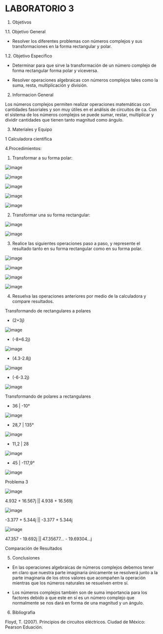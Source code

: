 # LABORATORIO 3

1. Objetivos

1.1. Objetivo General

- Resolver los diferentes problemas con números complejos y sus transformaciones en la forma rectangular y polar.

1.2. Objetivo Especifico

- Determinar para que sirve la transformación de un número complejo de forma rectangular forma polar y viceversa.

- Resolver operaciones algebraicas con números complejos tales como la suma, resta, multiplicación y división.

2. Informacion General 

Los números complejos permiten realizar operaciones matemáticas con cantidades fasoriales y son muy útiles en el análisis de circuitos de ca. Con el sistema de los números complejos se puede sumar, restar, multiplicar y dividir cantidades que tienen tanto magnitud como ángulo.

3. Materiales y Equipo

1 Calculadora científica 

4.Procedimientos: 

1. Transformar a su forma polar:
 
![image](https://user-images.githubusercontent.com/94079321/155719284-bc48e860-ec52-4fdc-9110-bc71bcaec9ab.png)

![image](https://user-images.githubusercontent.com/94079321/155757032-6ac67709-6c7c-49e0-8d84-1e3bc6324fb5.png)

![image](https://user-images.githubusercontent.com/94079321/155757062-50e84f96-ad22-477a-8a37-fd9b6a930afe.png)

![image](https://user-images.githubusercontent.com/94079321/155757089-55904349-6bc2-4ec3-9f2a-cabba2ea2cf0.png)

![image](https://user-images.githubusercontent.com/94079321/155757107-d01c118d-761a-4814-b6d4-84ca82359988.png)

2. Transformar una su forma rectangular:

![image](https://user-images.githubusercontent.com/94079321/155719302-8607029e-21f6-4e67-88da-2520f037eda7.png)

![image](https://user-images.githubusercontent.com/94079321/155736698-8c67af83-4c95-4cdd-8cf0-e3fc60863085.png)

3. Realice las siguientes operaciones paso a paso, y represente el resultado tanto en su forma rectangular como en su forma polar.  

![image](https://user-images.githubusercontent.com/94079321/155719325-6147f394-37c4-4ac3-a932-647f8d4995b2.png)

![image](https://user-images.githubusercontent.com/94079321/155735980-de6b95f0-e10e-4581-98af-8d7ecb72de22.png)

![image](https://user-images.githubusercontent.com/94079321/155736026-812a78e1-7e3d-4b85-a220-60e1285c9137.png)

![image](https://user-images.githubusercontent.com/94079321/155739914-cd431eff-ca16-49d4-916a-70d09a354465.png)

4. Resuelva las operaciones anteriores por medio de la calculadora y compare resultados.

Transformando de rectangulares a polares

- (2+3j)

![image](https://user-images.githubusercontent.com/94079321/155738323-5d5da7c8-6077-45ff-bbf7-5a610a59f3df.png)

- (-8+6.2j)

![image](https://user-images.githubusercontent.com/94079321/155738381-3e0d8f7e-c8b0-4148-b359-41c559ca40f0.png)

- (4.3-2.8j)

![image](https://user-images.githubusercontent.com/94079321/155738420-caee6def-d088-4ccd-915f-7c6295b802f6.png)

- (-6-3.2j)

![image](https://user-images.githubusercontent.com/94079321/155738473-a1b37272-1db9-4f75-b091-a13b088be919.png)


Transformando de polares a rectangulares

- 36 | -10°

![image](https://user-images.githubusercontent.com/94079321/155738628-5832155a-cab7-4e80-8a0e-2c2ae3c3440c.png)

- 28,7 | 135°

![image](https://user-images.githubusercontent.com/94079321/155738666-d78d91a8-44d9-4b01-9d40-3bb1f79fc2e7.png)

-  11,2 | 28

![image](https://user-images.githubusercontent.com/94079321/155738715-955b3f0b-7727-435e-8a8f-55b448b7ee9c.png)

- 45 | -117,9°

![image](https://user-images.githubusercontent.com/94079321/155738742-58a6e6b9-559e-409f-8404-58adb424256c.png)


Problema 3

![image](https://user-images.githubusercontent.com/94079321/155741111-8fada949-a35f-491f-b314-ea42044af6e1.png)

4.932 + 16.567j || 4.938 + 16.569j

![image](https://user-images.githubusercontent.com/94079321/155741146-54aa9f31-d8d4-4600-831c-1e565c127655.png)

-3.377 + 5.344j || -3.377 + 5.344j

![image](https://user-images.githubusercontent.com/94079321/155741174-6d8641da-6b5d-4970-85dd-480ac92a074c.png)

47.357 - 19.692j || 47.35677... - 19.69304...j

Comparación de Resultados 

5. Conclusiones

- En las operaciones algebraicas de números complejos debemos tener en claro que nuestra parte imaginaria únicamente se resolverá junto a la parte imaginaria de los otros valores que acompañen la operación mientras que los números naturales se resuelven entre sí.

- Los números complejos también son de suma importancia para los factores debido a que este en sí es un número complejo que normalmente se nos dará en forma de una magnitud y un ángulo.

6. Biblíografia

Floyd, T. (2007). Principios de circuitos eléctricos. Ciudad de México: Pearson Eduación.
